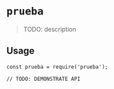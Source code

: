 # `prueba`

> TODO: description

## Usage

```
const prueba = require('prueba');

// TODO: DEMONSTRATE API
```

